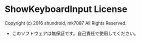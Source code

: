 # ShowKeyboardInput License
Copyright (c) 2016 shundroid, mk7087 All Rights Reserved.
- このソフトウェアは無保証です。自己責任で使用してください。